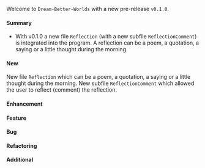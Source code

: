 Welcome to `Dream-Better-Worlds` with a new pre-release `v0.1.0`.



#### Summary
* With v0.1.0 a new file `Reflection` (with  a new subfile `ReflectionComment`) 
  is integrated into the program. A reflection can be a poem, a quotation, a saying 
  or a little thought during the morning.



#### New
New file `Reflection` which can be a poem, a quotation, a saying or a little thought during the morning.
New subfile `ReflectionComment` which allowed the user to reflect (comment) the reflection.


#### Enhancement



#### Feature



#### Bug



#### Refactoring



#### Additional



[//]: # (Issues which will be integrated in this release)

